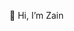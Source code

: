 👋 Hi, I’m Zain

<!---
zainchaudhary1122/zainchaudhary1122 is a ✨ special ✨ repository because its `README.md` (this file) appears on your GitHub profile.
You can click the Preview link to take a look at your changes.
--->
